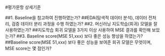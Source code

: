 #평가문항	상세기준

##1. Baseline을 참고하여 진행하였는가?	##EDA(탐색적 데이터 분석), 데이터 전처리, 검증 데이터 분리 과정을 수행 하였는가?
##2. 머신러닝 지도학습(회귀) 모델을 잘 사용하였는가?	##지도학습 회귀 모델을 3가지 이상 사용하여 MSE 결과를 확인해 보았는가?
##3. Baseline score(MSE 51,xxx) 보다 좋은 성능 향상을 하였는가?	##Baseline score(MSE 51,xxx) 보다 좋은 성능을 보여준 회귀 모델은 무엇이며, MSE score는 몇 점인가?
